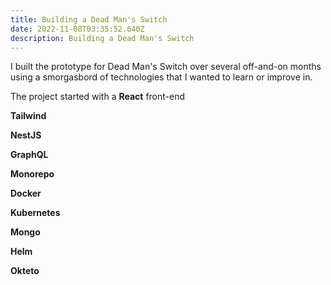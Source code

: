 ```yaml
---
title: Building a Dead Man's Switch
date: 2022-11-08T03:35:52.640Z
description: Building a Dead Man's Switch
---
```

I built the prototype for Dead Man's Switch  over several off-and-on months using a smorgasbord of technologies that I wanted to learn or improve in.  

The project started with a **React** front-end

**Tailwind**

**NestJS**

**GraphQL**

**Monorepo**

**Docker**

**Kubernetes**

**Mongo**

**Helm**

**Okteto**